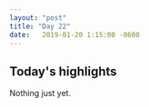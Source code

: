 ```yaml
---
layout: "post"
title: "Day 22"
date:   2019-01-20 1:15:00 -0600
---
```


## Today's highlights

Nothing just yet.

